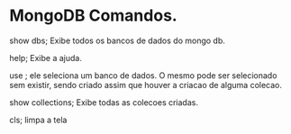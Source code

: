 # MongoDB Comandos.
show dbs; Exibe todos os bancos de dados do mongo db.

help; Exibe a ajuda.

use <Banco de dados>; ele seleciona um banco de dados. O mesmo pode ser selecionado sem existir, sendo criado assim que houver a criacao de alguma colecao.

show collections; Exibe todas as colecoes criadas.

cls; limpa a tela

